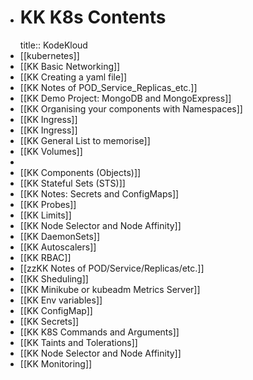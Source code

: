 - # KK K8s Contents
  title:: KodeKloud
- [[kubernetes]]
- [[KK Basic Networking]]
- [[KK Creating a yaml file]]
- [[KK Notes of POD_Service_Replicas_etc.]]
- [[KK Demo Project: MongoDB and MongoExpress]]
- [[KK Organising your components with Namespaces]]
- [[KK Ingress]]
- [[KK Ingress]]
- [[KK General List to memorise]]
- [[KK Volumes]]
-
- [[KK Components (Objects)]]
- [[KK Stateful Sets (STS)]]
- [[KK Notes: Secrets and ConfigMaps]]
- [[KK Probes]]
- [[KK Limits]]
- [[KK Node Selector and Node Affinity]]
- [[KK DaemonSets]]
- [[KK Autoscalers]]
- [[KK RBAC]]
- [[zzKK Notes of POD/Service/Replicas/etc.]]
- [[KK Sheduling]]
- [[KK Minikube or kubeadm Metrics Server]]
- [[KK Env variables]]
- [[KK ConfigMap]]
- [[KK Secrets]]
- [[KK K8S Commands and Arguments]]
- [[KK Taints and Tolerations]]
- [[KK Node Selector and Node Affinity]]
- [[KK Monitoring]]